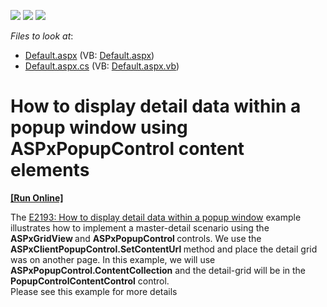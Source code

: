 <!-- default badges list -->
![](https://img.shields.io/endpoint?url=https://codecentral.devexpress.com/api/v1/VersionRange/128539410/13.2.8%2B)
[![](https://img.shields.io/badge/Open_in_DevExpress_Support_Center-FF7200?style=flat-square&logo=DevExpress&logoColor=white)](https://supportcenter.devexpress.com/ticket/details/E5202)
[![](https://img.shields.io/badge/📖_How_to_use_DevExpress_Examples-e9f6fc?style=flat-square)](https://docs.devexpress.com/GeneralInformation/403183)
<!-- default badges end -->
<!-- default file list -->
*Files to look at*:

* [Default.aspx](./CS/WebSite/Default.aspx) (VB: [Default.aspx](./VB/WebSite/Default.aspx))
* [Default.aspx.cs](./CS/WebSite/Default.aspx.cs) (VB: [Default.aspx.vb](./VB/WebSite/Default.aspx.vb))
<!-- default file list end -->
# How to display detail data within a popup window using ASPxPopupControl content elements
<!-- run online -->
**[[Run Online]](https://codecentral.devexpress.com/128539410/)**
<!-- run online end -->


<p>The <a href="https://www.devexpress.com/Support/Center/p/E2193">E2193: How to display detail data within a popup window</a> example illustrates how to implement a master-detail scenario using the <strong>ASP</strong><strong>xGridView </strong>and <strong>ASPxPo</strong><strong>pupControl </strong>controls. We use the <strong>ASPxClien</strong><strong>tPopupControl.SetContentUrl</strong><strong> </strong>method and place the detail grid was on another page. In this example, we will use <strong>ASPxPopupControl.ContentCollection</strong> and the detail-grid will be in the <strong>PopupCont</strong><strong>rolContentControl</strong> control.<br />
Please see this example for more details<br />
</p>

<br/>


